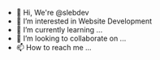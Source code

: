 - 👋 Hi, We're @slebdev
- 👀 I’m interested in Website Development
- 🌱 I’m currently learning ...
- 💞️ I’m looking to collaborate on ...
- 📫 How to reach me ...

<!---
slebdev/slebdev is a ✨ special ✨ repository because its `README.md` (this file) appears on your GitHub profile.
You can click the Preview link to take a look at your changes.
--->
